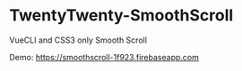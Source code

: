 # TwentyTwenty-SmoothScroll
VueCLI and CSS3 only Smooth Scroll

Demo: https://smoothscroll-1f923.firebaseapp.com
